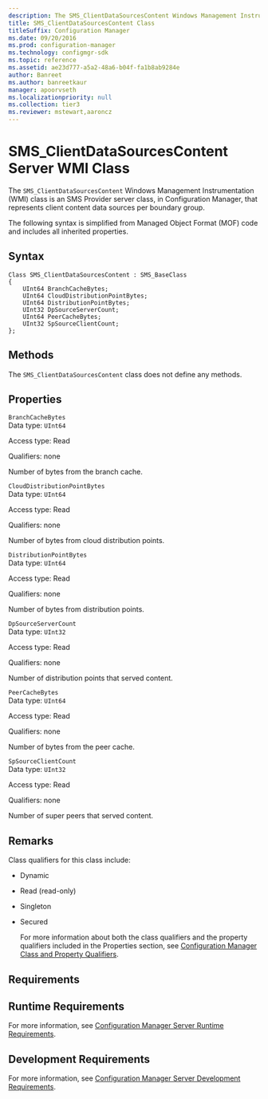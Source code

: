 ```yaml
---
description: The SMS_ClientDataSourcesContent Windows Management Instrumentation class is an SMS Provider server class, in Configuration Manager.
title: SMS_ClientDataSourcesContent Class
titleSuffix: Configuration Manager
ms.date: 09/20/2016
ms.prod: configuration-manager
ms.technology: configmgr-sdk
ms.topic: reference
ms.assetid: ae23d777-a5a2-48a6-b04f-fa1b8ab9284e
author: Banreet
ms.author: banreetkaur
manager: apoorvseth
ms.localizationpriority: null
ms.collection: tier3
ms.reviewer: mstewart,aaroncz 
---
```

# SMS_ClientDataSourcesContent Server WMI Class
The `SMS_ClientDataSourcesContent` Windows Management Instrumentation (WMI) class is an SMS Provider server class, in Configuration Manager, that represents client content data sources per boundary group.  

 The following syntax is simplified from Managed Object Format (MOF) code and includes all inherited properties.  

## Syntax  

```  
Class SMS_ClientDataSourcesContent : SMS_BaseClass  
{  
    UInt64 BranchCacheBytes;  
    UInt64 CloudDistributionPointBytes;  
    UInt64 DistributionPointBytes;  
    UInt32 DpSourceServerCount;  
    UInt64 PeerCacheBytes;  
    UInt32 SpSourceClientCount;  
};  

```  

## Methods  
 The `SMS_ClientDataSourcesContent` class does not define any methods.  

## Properties  
 `BranchCacheBytes`  
 Data type: `UInt64`  

 Access type: Read  

 Qualifiers: none  

 Number of bytes from the branch cache.  

 `CloudDistributionPointBytes`  
 Data type: `UInt64`  

 Access type: Read  

 Qualifiers: none  

 Number of bytes from cloud distribution points.  

 `DistributionPointBytes`  
 Data type: `UInt64`  

 Access type: Read  

 Qualifiers: none  

 Number of bytes from distribution points.  

 `DpSourceServerCount`  
 Data type: `UInt32`  

 Access type: Read  

 Qualifiers: none  

 Number of distribution points that served content.  

 `PeerCacheBytes`  
 Data type: `UInt64`  

 Access type: Read  

 Qualifiers: none  

 Number of bytes from the peer cache.  

 `SpSourceClientCount`  
 Data type: `UInt32`  

 Access type: Read  

 Qualifiers: none  

 Number of super peers that served content.  

## Remarks  
 Class qualifiers for this class include:  

- Dynamic  

- Read (read-only)  

- Singleton  

- Secured  

  For more information about both the class qualifiers and the property qualifiers included in the Properties section, see [Configuration Manager Class and Property Qualifiers](../../../../../develop/reference/misc/class-and-property-qualifiers.md).  

## Requirements  

## Runtime Requirements  
 For more information, see [Configuration Manager Server Runtime Requirements](../../../../../develop/core/reqs/server-runtime-requirements.md).  

## Development Requirements  
 For more information, see [Configuration Manager Server Development Requirements](../../../../../develop/core/reqs/server-development-requirements.md).  
